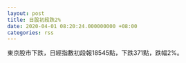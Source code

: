 ```yaml
---
layout: post
title: 日股初段跌2%
date: 2020-04-01 08:20:24.000000000 +08:00
categories: rss
---
```


東京股市下跌，日經指數初段報18545點，下跌371點，跌幅2%。
